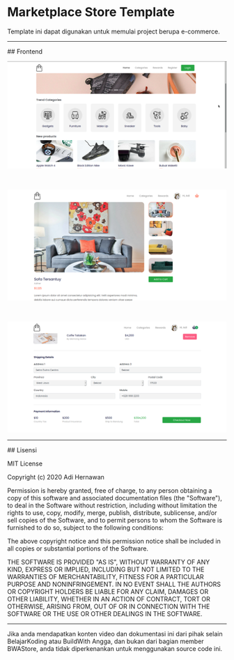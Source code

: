 # Marketplace Store Template
Template ini dapat  digunakan untuk memulai project berupa e-commerce.

<hr>
## Frontend 

<p>
    <img src="images/Marketplace.png">
</p><br>
<p>
    <img src="images/market-details.png">
</p><br>
<p>
    <img src="images/market-checkout.png">
</p>
<hr>
## Lisensi

MIT License

Copyright (c) 2020 Adi Hernawan

Permission is hereby granted, free of charge, to any person obtaining a copy
of this software and associated documentation files (the "Software"), to deal
in the Software without restriction, including without limitation the rights
to use, copy, modify, merge, publish, distribute, sublicense, and/or sell
copies of the Software, and to permit persons to whom the Software is
furnished to do so, subject to the following conditions:

The above copyright notice and this permission notice shall be included in all
copies or substantial portions of the Software.

THE SOFTWARE IS PROVIDED "AS IS", WITHOUT WARRANTY OF ANY KIND, EXPRESS OR
IMPLIED, INCLUDING BUT NOT LIMITED TO THE WARRANTIES OF MERCHANTABILITY,
FITNESS FOR A PARTICULAR PURPOSE AND NONINFRINGEMENT. IN NO EVENT SHALL THE
AUTHORS OR COPYRIGHT HOLDERS BE LIABLE FOR ANY CLAIM, DAMAGES OR OTHER
LIABILITY, WHETHER IN AN ACTION OF CONTRACT, TORT OR OTHERWISE, ARISING FROM,
OUT OF OR IN CONNECTION WITH THE SOFTWARE OR THE USE OR OTHER DEALINGS IN THE
SOFTWARE.

<hr>


Jika anda mendapatkan konten video dan dokumentasi ini dari pihak selain BelajarKoding atau BuildWith Angga, dan bukan dari bagian member BWAStore, anda tidak diperkenankan untuk menggunakan source code ini.
